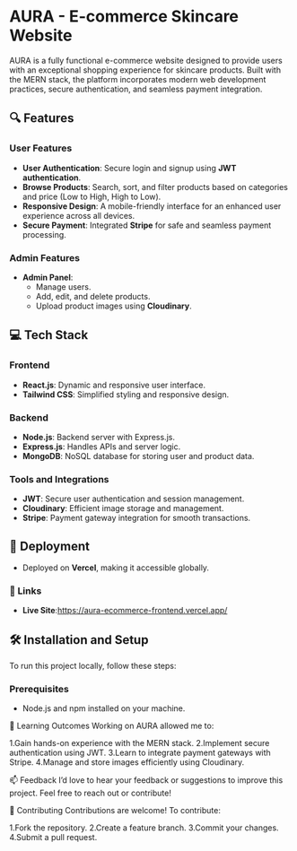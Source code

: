 # AURA - E-commerce Skincare Website  

AURA is a fully functional e-commerce website designed to provide users with an exceptional shopping experience for skincare products. Built with the MERN stack, the platform incorporates modern web development practices, secure authentication, and seamless payment integration.  

## 🔍 Features  

### User Features  
- **User Authentication**: Secure login and signup using **JWT authentication**.  
- **Browse Products**: Search, sort, and filter products based on categories and price (Low to High, High to Low).  
- **Responsive Design**: A mobile-friendly interface for an enhanced user experience across all devices.  
- **Secure Payment**: Integrated **Stripe** for safe and seamless payment processing.  

### Admin Features  
- **Admin Panel**:  
  - Manage users.  
  - Add, edit, and delete products.  
  - Upload product images using **Cloudinary**.  

## 💻 Tech Stack  

### Frontend  
- **React.js**: Dynamic and responsive user interface.  
- **Tailwind CSS**: Simplified styling and responsive design.  

### Backend  
- **Node.js**: Backend server with Express.js.  
- **Express.js**: Handles APIs and server logic.  
- **MongoDB**: NoSQL database for storing user and product data.  

### Tools and Integrations  
- **JWT**: Secure user authentication and session management.  
- **Cloudinary**: Efficient image storage and management.  
- **Stripe**: Payment gateway integration for smooth transactions.  

## 🚀 Deployment  
- Deployed on **Vercel**, making it accessible globally.  

### 🔗 Links  
- **Live Site**:https://aura-ecommerce-frontend.vercel.app/


## 🛠️ Installation and Setup  

To run this project locally, follow these steps:  

### Prerequisites  
- Node.js and npm installed on your machine.  

📖 Learning Outcomes Working on AURA allowed me to:

1.Gain hands-on experience with the MERN stack.
2.Implement secure authentication using JWT.
3.Learn to integrate payment gateways with Stripe.
4.Manage and store images efficiently using Cloudinary.

📫 Feedback
I’d love to hear your feedback or suggestions to improve this project. Feel free to reach out or contribute!

🤝 Contributing
Contributions are welcome! To contribute:

1.Fork the repository.
2.Create a feature branch.
3.Commit your changes.
4.Submit a pull request.

